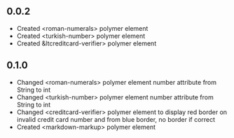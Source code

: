 ## 0.0.2

* Created &lt;roman-numerals&gt; polymer element
* Created &lt;turkish-number&gt; polymer element
* Created &ltcreditcard-verifier&gt; polymer element

## 0.1.0

* Changed &lt;roman-numerals&gt; polymer element number attribute from String to int
* Changed &lt;turkish-number&gt; polymer element number attribute from String to int
* Changed &lt;creditcard-verifier&gt; polymer element to display red border on invalid credit card number and from blue border, no border if correct
* Created &lt;markdown-markup&gt; polymer element